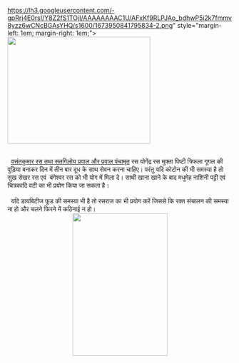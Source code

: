 https://lh3.googleusercontent.com/-gpRrj4E0rsI/Y8Z2fS1TOjI/AAAAAAAAC1U/AFxKf9RLPJAo_bdhwP5i2k7fmmv8yzz6wCNcBGAsYHQ/s1600/1673950841795834-2.png" style="margin-left: 1em; margin-right: 1em;">
    <img border="0" height="240" src="https://lh3.googleusercontent.com/-gpRrj4E0rsI/Y8Z2fS1TOjI/AAAAAAAAC1U/AFxKf9RLPJAo_bdhwP5i2k7fmmv8yzz6wCNcBGAsYHQ/w320-h240/1673950841795834-2.png" width="320" />
  </a>
</div></div><div><br /></div><div>&nbsp; <a href="वसंतकुमार रस तथा सतगिलोय प्रवाल और प्रवाल पंचामृत" target="_blank">वसंतकुमार रस तथा सतगिलोय प्रवाल और प्रवाल पंचामृत</a> रस योगेंद्र रस मुक्ता पिष्टी त्रिफला गूगल की पुड़िया बनाकर दिन में तीन बार दूध के साथ सेवन करना चाहिए। परंतु यदि कोटोन की भी समस्या है तो सुख सेखर रस एवं&nbsp; बंगेश्वर रस को भी योग में मिला दे। साथी खाना खाने के बाद मधुमेह नाशिनी पट्टी एवं चित्रकादि वटी का भी प्रयोग किया जा सकता है।</div><div><br /></div><div>&nbsp; यदि डायबिटीज फूड की समस्या भी है तो रसराज का भी प्रयोग करें जिससे कि रक्त संचालन की समस्या ना हो और चलने फिरने में कठिनाई न हो।</div><div><div class="separator" style="clear: both; text-align: center;">
  <a href="https://lh3.googleusercontent.com/-pLJ0RB_U6og/Y8Z2eEfy2YI/AAAAAAAAC1Q/B9YsrqRLYigogFnulBqtegtNM0ycsqeNwCNcBGAsYHQ/s1600/1673950837135096-3.png" style="margin-left: 1em; margin-right: 1em;">
    <img border="0" height="320" src="https://lh3.googleusercontent.com/-pLJ0RB_U6og/Y8Z2eEfy2YI/AAAAAAAAC1Q/B9YsrqRLYigogFnulBqtegtNM0ycsqeNwCNcBGAsYHQ/w213-h320/1673950837135096-3.png" width="213" />
